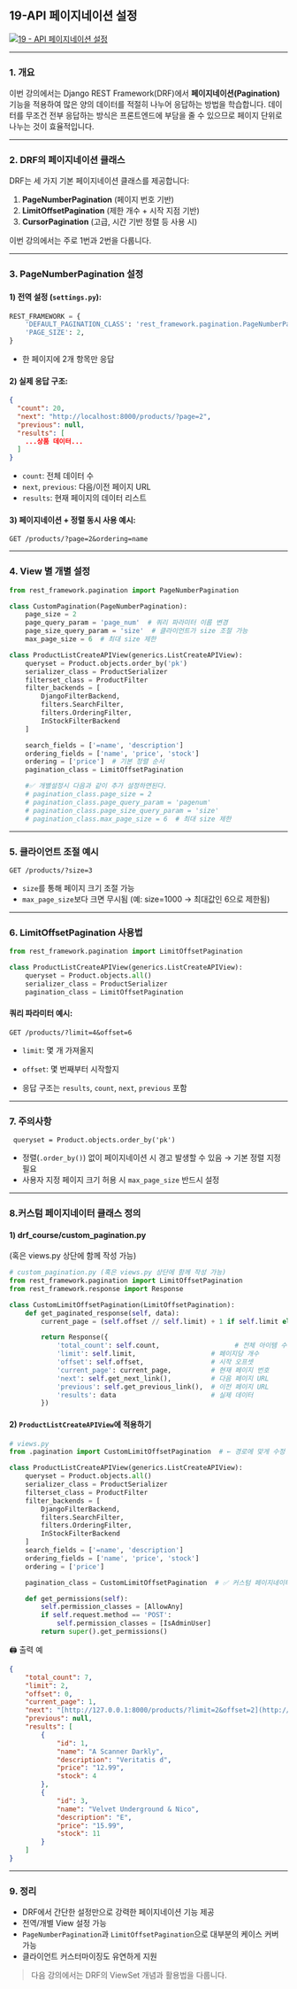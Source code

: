 ## 19-API 페이지네이션 설정
[![19 - API 페이지네이션 설정](https://img.youtube.com/vi/sTyMe2R9mzk/0.jpg)](https://youtu.be/sTyMe2R9mzk?list=PL-2EBeDYMIbTLulc9FSoAXhbmXpLq2l5t)




---

### 1. 개요
이번 강의에서는 Django REST Framework(DRF)에서 **페이지네이션(Pagination)** 기능을 적용하여 많은 양의 데이터를 적절히 나누어 응답하는 방법을 학습합니다. 데이터를 무조건 전부 응답하는 방식은 프론트엔드에 부담을 줄 수 있으므로 페이지 단위로 나누는 것이 효율적입니다.

---

### 2. DRF의 페이지네이션 클래스
DRF는 세 가지 기본 페이지네이션 클래스를 제공합니다:

1. **PageNumberPagination** (페이지 번호 기반)
2. **LimitOffsetPagination** (제한 개수 + 시작 지점 기반)
3. **CursorPagination** (고급, 시간 기반 정렬 등 사용 시)

이번 강의에서는 주로 1번과 2번을 다룹니다.

---

### 3. PageNumberPagination 설정

#### 1) 전역 설정 (`settings.py`):
```python
REST_FRAMEWORK = {
    'DEFAULT_PAGINATION_CLASS': 'rest_framework.pagination.PageNumberPagination',
    'PAGE_SIZE': 2,
}
```
- 한 페이지에 2개 항목만 응답


#### 2) 실제 응답 구조:
```json
{
  "count": 20,
  "next": "http://localhost:8000/products/?page=2",
  "previous": null,
  "results": [
    ...상품 데이터...
  ]
}
```

- `count`: 전체 데이터 수
- `next`, `previous`: 다음/이전 페이지 URL
- `results`: 현재 페이지의 데이터 리스트

#### 3) 페이지네이션 + 정렬 동시 사용 예시:
```
GET /products/?page=2&ordering=name
```

---

### 4. View 별 개별 설정
```python
from rest_framework.pagination import PageNumberPagination

class CustomPagination(PageNumberPagination):
    page_size = 2
    page_query_param = 'page_num'  # 쿼리 파라미터 이름 변경
    page_size_query_param = 'size'  # 클라이언트가 size 조절 가능
    max_page_size = 6  # 최대 size 제한
```

```python
class ProductListCreateAPIView(generics.ListCreateAPIView):
    queryset = Product.objects.order_by('pk')
    serializer_class = ProductSerializer
    filterset_class = ProductFilter
    filter_backends = [
        DjangoFilterBackend,
        filters.SearchFilter,
        filters.OrderingFilter,
        InStockFilterBackend
    ]

    search_fields = ['=name', 'description']
    ordering_fields = ['name', 'price', 'stock']
    ordering = ['price']  # 기본 정렬 순서
    pagination_class = LimitOffsetPagination

    #✅ 개별설정시 다음과 같이 추가 설정하면된다.
    # pagination_class.page_size = 2
    # pagination_class.page_query_param = 'pagenum'
    # pagination_class.page_size_query_param = 'size'
    # pagination_class.max_page_size = 6  # 최대 size 제한
```

---


### 5. 클라이언트 조절 예시
```
GET /products/?size=3
```
- `size`를 통해 페이지 크기 조절 가능
- `max_page_size`보다 크면 무시됨 (예: size=1000 → 최대값인 6으로 제한됨)

---

### 6. LimitOffsetPagination 사용법
```python
from rest_framework.pagination import LimitOffsetPagination

class ProductListCreateAPIView(generics.ListCreateAPIView):
    queryset = Product.objects.all()
    serializer_class = ProductSerializer
    pagination_class = LimitOffsetPagination
```

#### 쿼리 파라미터 예시:
```
GET /products/?limit=4&offset=6
```
- `limit`: 몇 개 가져올지
- `offset`: 몇 번째부터 시작할지

- 응답 구조는 `results`, `count`, `next`, `previous` 포함

---

### 7. 주의사항

```
 queryset = Product.objects.order_by('pk')
```
- 정렬(`.order_by()`) 없이 페이지네이션 시 경고 발생할 수 있음 → 기본 정렬 지정 필요
- 사용자 지정 페이지 크기 허용 시 `max_page_size` 반드시 설정


---

### 8.커스텀 페이지네이터 클래스 정의


#### 1) drf_course/custom_pagination.py 
(혹은 views.py 상단에 함께 작성 가능)

```python
# custom_pagination.py (혹은 views.py 상단에 함께 작성 가능)
from rest_framework.pagination import LimitOffsetPagination
from rest_framework.response import Response

class CustomLimitOffsetPagination(LimitOffsetPagination):
    def get_paginated_response(self, data):
        current_page = (self.offset // self.limit) + 1 if self.limit else 1

        return Response({
            'total_count': self.count,                   # 전체 아이템 수
            'limit': self.limit,                   # 페이지당 개수
            'offset': self.offset,                 # 시작 오프셋
            'current_page': current_page,          # 현재 페이지 번호
            'next': self.get_next_link(),          # 다음 페이지 URL
            'previous': self.get_previous_link(),  # 이전 페이지 URL
            'results': data                        # 실제 데이터
        })

```


#### 2) `ProductListCreateAPIView`에 적용하기

```python
# views.py
from .pagination import CustomLimitOffsetPagination  # ← 경로에 맞게 수정

class ProductListCreateAPIView(generics.ListCreateAPIView):
    queryset = Product.objects.all()
    serializer_class = ProductSerializer
    filterset_class = ProductFilter
    filter_backends = [
        DjangoFilterBackend,
        filters.SearchFilter,
        filters.OrderingFilter,
        InStockFilterBackend
    ]
    search_fields = ['=name', 'description']
    ordering_fields = ['name', 'price', 'stock']
    ordering = ['price']

    pagination_class = CustomLimitOffsetPagination  # ✅ 커스텀 페이지네이터 적용

    def get_permissions(self):
        self.permission_classes = [AllowAny]
        if self.request.method == 'POST':
            self.permission_classes = [IsAdminUser]
        return super().get_permissions()

```


🖨️ 출력 예
```json
{
    "total_count": 7,
    "limit": 2,
    "offset": 0,
    "current_page": 1,
    "next": "[http://127.0.0.1:8000/products/?limit=2&offset=2](http://127.0.0.1:8000/products/?limit=2&offset=2)",
    "previous": null,
    "results": [
        {
            "id": 1,
            "name": "A Scanner Darkly",
            "description": "Veritatis d",
            "price": "12.99",
            "stock": 4
        },
        {
            "id": 3,
            "name": "Velvet Underground & Nico",
            "description": "E",
            "price": "15.99",
            "stock": 11
        }
    ]
}
```



---

### 9. 정리
- DRF에서 간단한 설정만으로 강력한 페이지네이션 기능 제공
- 전역/개별 View 설정 가능
- `PageNumberPagination`과 `LimitOffsetPagination`으로 대부분의 케이스 커버 가능
- 클라이언트 커스터마이징도 유연하게 지원

> 다음 강의에서는 DRF의 ViewSet 개념과 활용법을 다룹니다.

